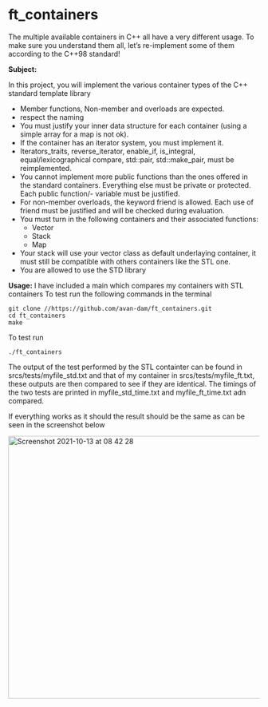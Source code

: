 # ft_containers

The multiple available containers in C++ all have a very different usage. 
To make sure you understand them all, let’s re-implement some of them according to the C++98 standard!


**Subject:**

In this project, you will implement the various container types of the C++ standard template library
- Member functions, Non-member and overloads are expected.
- respect the naming
- You must justify your inner data structure for each container (using a simple array for a map is not ok).
- If the container has an iterator system, you must implement it. 
- Iterators_traits, reverse_iterator, enable_if, is_integral, equal/lexicographical compare, std::pair, std::make_pair, must be reimplemented.
- You cannot implement more public functions than the ones offered in the standard containers. Everything else must be private or protected. Each public function/- variable must be justified.
- For non-member overloads, the keyword friend is allowed. Each use of friend must be justified and will be checked during evaluation.
- You must turn in the following containers and their associated functions:
  - Vector
  - Stack
  - Map
- Your stack will use your vector class as default underlaying container, it must still be compatible with others containers like the STL one.
- You are allowed to use the STD library

**Usage:**
I have included a main which compares my containers with STL containers
To test run the following commands in the terminal

```
git clone //https://github.com/avan-dam/ft_containers.git
cd ft_containers
make
```

To test run
```
./ft_containers
```

The output of the test performed by the STL containter can be found in srcs/tests/myfile_std.txt and that of my container in srcs/tests/myfile_ft.txt, these outputs are then compared to see if they are identical. The timings of the two tests are printed in myfile_std_time.txt and myfile_ft_time.txt adn compared.

If everything works as it should the result should be the same as can be seen in the screenshot below

<img width="526" alt="Screenshot 2021-10-13 at 08 42 28" src="https://user-images.githubusercontent.com/61982496/137080823-028fe083-f364-433d-8196-1cf92d8f869f.png">
